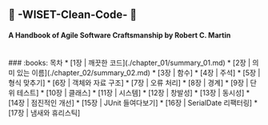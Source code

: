 ## :crystal_ball: -WISET-Clean-Code- :crystal_ball:   
#### A Handbook of Agile Software Craftsmanship by Robert C. Martin  
<br>
### :books: 목차
* [1장 | 깨끗한 코드](./chapter_01/summary_01.md)  
* [2장 | 의미 있는 이름](./chapter_02/summary_02.md)  
* [3장 | 함수]
* [4장 | 주석]
* [5장 | 형식 맞추기]
* [6장 | 객체와 자료 구조]
* [7장 | 오류 처리]
* [8장 | 경계]
* [9장 | 단위 테스트]
* [10장 | 클래스]
* [11장 | 시스템]
* [12장 | 창발성]
* [13장 | 동시성]
* [14장 | 점진적인 개선]
* [15장 | JUnit 들여다보기]
* [16장 | SerialDate 리팩터링]
* [17장 | 냄새와 휴리스틱]
